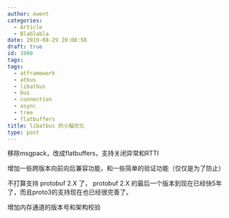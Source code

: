 ```yaml
---
author: owent
categories:
  - Article
  - Blablabla
date: 2019-08-29 20:08:58
draft: true
id: 1998
tags: 
tags: 
  - atframework
  - atbus
  - libatbus
  - bus
  - connection
  - async
  - tree
  - flatbuffers
title: libatbus 的小幅优化
type: post
---
```


移除msgpack，改成flatbuffers，支持关闭异常和RTTI

增加一些跨版本向前向后兼容功能，和一些简单的验证功能（仅仅是为了防止）

不打算支持 protobuf 2.X 了， protobuf 2.X 的最后一个版本到现在已经快5年了，而且proto3的支持现在也已经很完善了。

增加内存通道的版本号和架构校验


